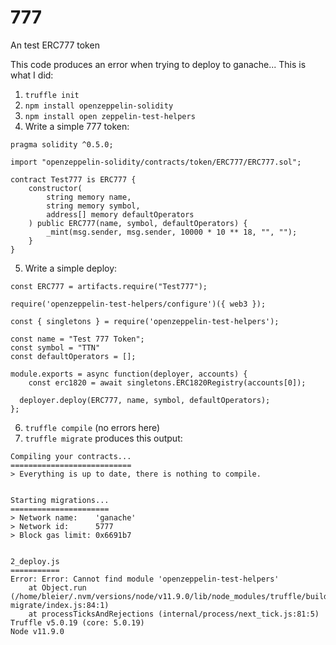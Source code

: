 # 777
An test ERC777 token

This code produces an error when trying to deploy to ganache... This is what I did:

1. `truffle init`
2. `npm install openzeppelin-solidity`
3. `npm install open zeppelin-test-helpers`
4. Write a simple 777 token:
```
pragma solidity ^0.5.0;

import "openzeppelin-solidity/contracts/token/ERC777/ERC777.sol";

contract Test777 is ERC777 {
    constructor(
        string memory name,
        string memory symbol,
        address[] memory defaultOperators
    ) public ERC777(name, symbol, defaultOperators) {
        _mint(msg.sender, msg.sender, 10000 * 10 ** 18, "", "");
    }
}
```
5. Write a simple deploy:
```
const ERC777 = artifacts.require("Test777");

require('openzeppelin-test-helpers/configure')({ web3 });

const { singletons } = require('openzeppelin-test-helpers');

const name = "Test 777 Token";
const symbol = "TTN"
const defaultOperators = [];

module.exports = async function(deployer, accounts) {
    const erc1820 = await singletons.ERC1820Registry(accounts[0]);

  deployer.deploy(ERC777, name, symbol, defaultOperators);
};
```
6. `truffle compile` (no errors here)
7. `truffle migrate` produces this output:

```
Compiling your contracts...
===========================
> Everything is up to date, there is nothing to compile.


Starting migrations...
======================
> Network name:    'ganache'
> Network id:      5777
> Block gas limit: 0x6691b7


2_deploy.js
===========
Error: Error: Cannot find module 'openzeppelin-test-helpers'
    at Object.run (/home/bleier/.nvm/versions/node/v11.9.0/lib/node_modules/truffle/build/webpack:/packages/truffle-migrate/index.js:84:1)
    at processTicksAndRejections (internal/process/next_tick.js:81:5)
Truffle v5.0.19 (core: 5.0.19)
Node v11.9.0

```
